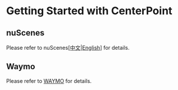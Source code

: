 # Getting Started with CenterPoint

## nuScenes
Please refer to nuScenes[[中文](NUSC_cn.md)|[English](NUSC_en.md)] for details.

## Waymo
Please refer to [WAYMO](WAYMO.md) for details. 